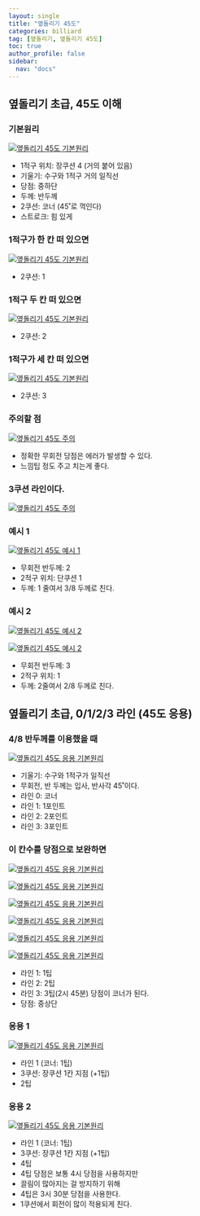 ```yaml
---
layout: single
title: "옆돌리기 45도"
categories: billiard
tag: [옆돌리기, 옆돌리기 45도] 
toc: true
author_profile: false
sidebar:
  nav: "docs"
---
```


## 옆돌리기 초급, 45도 이해

### 기본원리 
[![옆돌리기 45도 기본원리](/images/옆돌리기_45도_기본원리1.png)](/images/옆돌리기_45도_기본원리1.png)

- 1적구 위치: 장쿠션 4 (거의 붙어 있음)
- 기울기: 수구와 1적구 거의 일직선
- 당점: 중하단
- 두께: 반두께
- 2쿠션: 코너 (45˚로 꺽인다)
- 스트로크: 힘 있게

### 1적구가 한 칸 떠 있으면 

[![옆돌리기 45도 기본원리](/images/옆돌리기_45도_기본원리2.png)](/images/옆돌리기_45도_기본원리2.png)

- 2쿠션: 1

### 1적구 두 칸 떠 있으면

[![옆돌리기 45도 기본원리](/images/옆돌리기_45도_기본원리3.png)](/images/옆돌리기_45도_기본원리3.png)

* 2쿠션: 2

### 1적구가 세 칸 떠 있으면 

[![옆돌리기 45도 기본원리](/images/옆돌리기_45도_기본원리4.png)](/images/옆돌리기_45도_기본원리4.png)

* 2쿠션: 3

### 주의할 점 

[![옆돌리기 45도 주의](/images/옆돌리기_45도_주의1.png)](/images/옆돌리기_45도_주의1.png)

* 정확한 무회전 당점은 에러가 발생할 수 있다. 
* 느낌팁 정도 주고 치는게 좋다.

### 3쿠션 라인이다.

[![옆돌리기 45도 주의](/images/옆돌리기_45도_주의2.png)](/images/옆돌리기_45도_주의2.png)

### 예시 1
[![옆돌리기 45도 예시 1](/images/옆돌리기_45도_예시1.png)](/images/옆돌리기_45도_예시1.png)
* 무회전 반두께: 2 
* 2적구 위치: 단쿠션 1 
* 두께: 1 줄여서 3/8 두께로 친다.

### 예시 2
[![옆돌리기 45도 예시 2](/images/옆돌리기_45도_예시2-1.png)](/images/옆돌리기_45도_예시2-1.png)

[![옆돌리기 45도 예시 2](/images/옆돌리기_45도_예시2-2.png)](/images/옆돌리기_45도_예시2-2.png)
* 무회전 반두께: 3 
* 2적구 위치: 1 
* 두께: 2줄여서 2/8 두께로 친다.

## 옆돌리기 초급, 0/1/2/3 라인 (45도 응용)

### 4/8 반두께를 이용했을 때 
[![옆돌리기 45도 응용 기본원리](/images/옆돌리기_45도_응용_기본원리1.png)](/images/옆돌리기_45도_응용_기본원리1.png)
- 기울기: 수구와 1적구가 일직선
- 무회전, 반 두께는 입사, 반사각 45˚이다.
- 라인 0: 코너
- 라인 1: 1포인트
- 라인 2: 2포인트
- 라인 3: 3포인트

### 이 칸수를 당점으로 보완하면 
[![옆돌리기 45도 응용 기본원리](/images/옆돌리기_45도_응용_기본원리2.png)](/images/옆돌리기_45도_응용_기본원리2.png)

[![옆돌리기 45도 응용 기본원리](/images/옆돌리기_45도_응용_기본원리3.png)](/images/옆돌리기_45도_응용_기본원리3.png)

[![옆돌리기 45도 응용 기본원리](/images/옆돌리기_45도_응용_기본원리4.png)](/images/옆돌리기_45도_응용_기본원리4.png)

[![옆돌리기 45도 응용 기본원리](/images/옆돌리기_45도_응용_기본원리5.png)](/images/옆돌리기_45도_응용_기본원리5.png)

[![옆돌리기 45도 응용 기본원리](/images/옆돌리기_45도_응용_기본원리6.png)](/images/옆돌리기_45도_응용_기본원리6.png)

[![옆돌리기 45도 응용 기본원리](/images/옆돌리기_45도_응용_기본원리7.png)](/images/옆돌리기_45도_응용_기본원리7.png)
* 라인 1: 1팁
* 라인 2: 2팁
* 라인 3: 3팁(2시 45분) 당점이 코너가 된다. 
* 당점: 중상단

### 응용 1 
[![옆돌리기 45도 응용 기본원리](/images/옆돌리기_45도_응용_기본원리7_응용1.png)](/images/옆돌리기_45도_응용_기본원리7_응용1.png)
- 라인 1 (코너: 1팁)
- 3쿠션: 장쿠션 1칸 지점 (+1팁)
- 2팁

### 응용 2 
[![옆돌리기 45도 응용 기본원리](/images/옆돌리기_45도_응용_기본원리7_응용2.png)](/images/옆돌리기_45도_응용_기본원리7_응용2.png)
- 라인 1 (코너: 1팁)
- 3쿠션: 장쿠션 1칸 지점 (+1팁)
- 4팁
- 4팁 당점은 보통 4시 당점을 사용하지만
- 끌림이 많아지는 걸 방지하기 위해 
- 4팁은 3시 30분 당점을 사용한다. 
- 1쿠션에서 회전이 많이 적용되게 친다.
